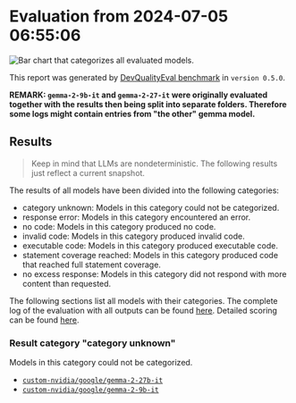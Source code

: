 # Evaluation from 2024-07-05 06:55:06

![Bar chart that categorizes all evaluated models.](./categories.svg)

This report was generated by [DevQualityEval benchmark](https://github.com/symflower/eval-dev-quality) in `version 0.5.0`.

**REMARK: `gemma-2-9b-it` and `gemma-2-27-it` were originally evaluated together with the results then being split into separate folders. Therefore some logs might contain entries from "the other" gemma model.**

## Results

> Keep in mind that LLMs are nondeterministic. The following results just reflect a current snapshot.

The results of all models have been divided into the following categories:

- category unknown: Models in this category could not be categorized.
- response error: Models in this category encountered an error.
- no code: Models in this category produced no code.
- invalid code: Models in this category produced invalid code.
- executable code: Models in this category produced executable code.
- statement coverage reached: Models in this category produced code that reached full statement coverage.
- no excess response: Models in this category did not respond with more content than requested.

The following sections list all models with their categories. The complete log of the evaluation with all outputs can be found [here](./evaluation.log). Detailed scoring can be found [here](./evaluation.csv).

### Result category "category unknown"

Models in this category could not be categorized.

- [`custom-nvidia/google/gemma-2-27b-it`](./custom-nvidia_google_gemma-2-27b-it/)
- [`custom-nvidia/google/gemma-2-9b-it`](./custom-nvidia_google_gemma-2-9b-it/)
